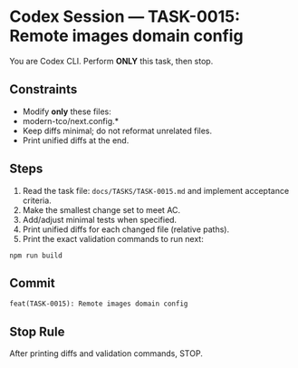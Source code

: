 # Codex Session — TASK-0015: Remote images domain config
You are Codex CLI. Perform **ONLY** this task, then stop.

## Constraints
- Modify **only** these files:
- modern-tco/next.config.*
- Keep diffs minimal; do not reformat unrelated files.
- Print unified diffs at the end.

## Steps
1) Read the task file: `docs/TASKS/TASK-0015.md` and implement acceptance criteria.
2) Make the smallest change set to meet AC.
3) Add/adjust minimal tests when specified.
4) Print unified diffs for each changed file (relative paths).
5) Print the exact validation commands to run next:
```
npm run build
```

## Commit
`feat(TASK-0015): Remote images domain config`

## Stop Rule
After printing diffs and validation commands, STOP.
